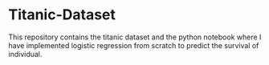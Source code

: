 # Titanic-Dataset

This repository contains the titanic dataset and the python notebook where I have implemented logistic regression from scratch to predict the survival of individual.

